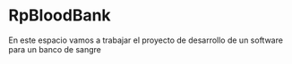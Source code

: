 # RpBloodBank
En este espacio vamos a trabajar el proyecto de desarrollo de un software para un banco de sangre
